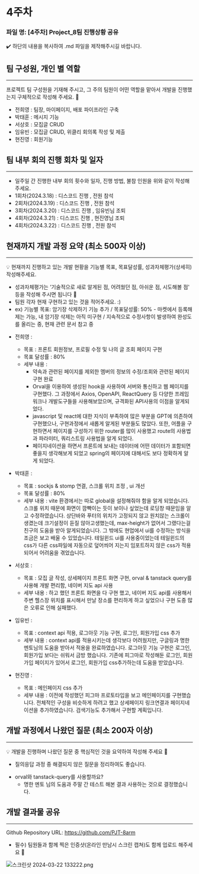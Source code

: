 # 4주차

### 파일 명: [4주차] Project_8팀 진행상황 공유

<aside>
✔️ 하단의 내용을 복사하여 .md 파일을 제작해주시길 바랍니다.

</aside>

## 팀 구성원, 개인 별 역할

---

프로젝트 팀 구성원을 기재해 주시고, 그 주의 팀원이 어떤 역할을 맡아서 개발을 진행했는지 구체적으로 작성해 주세요. 🙂 

- 전희영 : 팀장, 마이페이지, 배포 파이프라인 구축
- 박태훈 : 메시지 기능
- 서상호 : 모집글 CRUD
- 임유빈 : 모집글 CRUD, 위클리 회의록 작성 및 제출
- 현진영 : 회원기능

## 팀 내부 회의 진행 회차 및 일자

---

- 일주일 간 진행한 내부 회의 횟수와 일자, 진행 방법, 불참 인원을 위와 같이 작성해 주세요.
- 1회차(2024.3.18) : 디스코드 진행 , 전원 참석
- 2회차(2024.3.19) : 디스코드 진행 , 전원 참석
- 3회차(2024.3.20) : 디스코드 진행 , 임유빈님 조퇴
- 4회차(2024.3.21) : 디스코드 진행 , 현진영님 조퇴
- 4회차(2024.3.22) : 디스코드 진행 , 전원 참석

## 현재까지 개발 과정 요약 (최소 500자 이상)

---

<aside>
💡 현재까지 진행하고 있는 개발 현황을 기능별 목표, 목표달성률, 성과자체평가(상세히) 작성해주세요.

- 성과자체평가는 ‘기술적으로 새로 알게된 점, 어려웠던 점, 아쉬운 점, 시도해볼 점' 등을 작성해 주시면 됩니다 🙂
- 팀원 각자 현재 구현하고 있는 것을 적어주세요. :)
- ex) 기능별 목표: 암기장 삭제하기 기능 추가 / 목표달성률: 50% - 마켓에서 등록해제는 가능, 내 암기장 삭제는 아직 미구현 / 지속적으로 수정사항이 발생하여 완성도를 올리는 중, 현재 관련 문서 참고 중
</aside>

- 전희영 :
    - 목표 : 프론트 회원정보, 프로필 수정 및 나의 글 조회 페이지 구현
    - 목표 달성률 : 80%
    - 세부 내용 :
        - 약속과 관련된 페이지를 제외한 멤버의 정보의 수정/조회와 관련된 페이지 구현 완료
        - Orval을 이용하여 생성된 hook을 사용하여 서버와 통신하고 웹 페이지를 구현했다. 그 과정에서 Axios, OpenAPI, ReactQuery 등 다양한 프레임워크나 개발도구들을 사용해보았으며, 규격화된 API사용의 이점을 알게되었다.
        - javascript 및 react에 대한 지식이 부족하여 많은 부분을 GPT에 의존하여 구현했으나, 구현과정에서 새롭게 알게된 부분들도 많았다. 또한, 어플을 구현하면서 페이지를 구성하기 위한 router를 많이 사용했고 route의 사용법과 파라미터, 쿼리스트링 사용법을 알게 되었다.
        - 페이지네이션을 하면서 프론트에 보내는 데이터에 어떤 데이터가 포함되면 좋을지 생각해보게 되었고 spring의 페이지에 대해서도 보다 정확하게 알게 되었다.
- 박태훈 :
    - 목표 : sockjs & stomp 연결, 스크롤 위치 조정 , ui 개선
    - 목표 달성률 : 80%
    - 세부 내용 : vite 환경에서는 따로 global을 설정해줘야 함을 알게 되었습니다.
    스크롤 위치 때문에 화면이 깜빡이는 듯이 보이나 싶었는데 로딩창 때문임을 알고 수정하였습니다. 
    상단바와 푸터의 위치가 고정되지 않고 원치않는 스크롤이 생겼는데 크기설정이 듣질 않아고생했는데, max-height가 없어서 그랬다는걸 친구의 도움을 받아 알게되었습니다.
    그 밖에도 현업에서 ui를 수정하는 방식을 조금은 보고 배울 수 있었습니다.
    테일윈드 ui를 사용중이었는데 테일윈드의 css가 다른 css파일에 자동으로 덮어씌어 지는지 임포트하지 않은 css가 적용되어서 어려움을 겪었습니다.
- 서상호 :
    - 목표 : 모집 글 작성, 상세페이지 프론트 화면 구현, orval & tanstack query를 사용해 개발 편리함, 네이버 지도 api 사용
    - 세부 내용 :  하고 했던 프론트 화면을 다 구현 했고, 네이버 지도 api를 사용해서 주변 헬스장 위치를 표시해서 만날 장소를 편리하게 하고 싶었으나 구현 도중 많은 오류로 인해 실패했다.
    
- 임유빈 :
    - 목표 :  context api 적용, 로그아웃 기능 구현, 로그인, 회원가입 css 추가
    - 세부 내용 :  context api를 적용시키는데 생각보다 어려웠지만, 구글링과 명한 멘토님의 도움을 받아서 적용을 완료하였습니다. 로그아웃 기능 구현은 로그인, 회원가입 보다는 쉬워서 금방 했습니다. 기존에 피그마로 작성해둔 로그인, 회원가입 페이지가 있어서 로그인, 회원가입 css추가하는데 도움을 받았습니다.
- 현진영 :
    - 목표 : 메인페이지 css 추가
    - 세부 내용 :  이전에 작성했던 피그마 프로토타입을 보고 메인페이지를 구현했습니다. 전체적인 구성을 비슷하게 하려고 했고 상세페이지 링크연결과 페이지네이션을 추가하였습니다. 검색기능도 추가해서 구현할 계획입니다.

## 개발 과정에서 나왔던 질문 (최소 200자 이상)

---

<aside>
💡 개발을 진행하며 나왔던 질문 중 핵심적인 것을 요약하여 작성해 주세요 🙂

- 질의응답 과정 중 해결되지 않은 질문을 정리하여도 좋습니다.
</aside>

- orval와 tanstack-query를 사용할까요?
    - 명한 멘토 님의 도움과 주말 간 테스트 해본 결과 사용하는 것으로 결정했습니다.

## 개발 결과물 공유

---

Github Repository URL: https://github.com/PJT-8arm

- 필수) 팀원들과 함께 찍은 인증샷(온라인 만남시 스크린 캡쳐)도 함께 업로드 해주세요 🙂

![스크린샷 2024-03-22 133222.png](https://prod-files-secure.s3.us-west-2.amazonaws.com/c69962b0-3951-485b-b10a-5bb29576bba8/e024987d-1d17-4ac2-8e0f-64c62ac785b2/%EC%8A%A4%ED%81%AC%EB%A6%B0%EC%83%B7_2024-03-22_133222.png)
